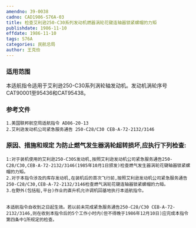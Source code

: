 ```yaml
---
amendno: 39-0038
cadno: CAD1986-S76A-03
title: 检查艾利逊250-C30系列发动机燃器涡轮花键连轴器锁紧螺帽的力矩
publishdate: 1986-11-10
effdate: 1986-11-10
tags: S76A
categories: 民航总局
author: 王克俭
---
```


### 适用范围 
本适航指令适用于艾利逊250-C30系列涡轮轴发动机。发动机涡轮序号CAT90001至95436和CAT95438。

<!--more-->
### 参考文件
    1.美国联邦航空局适航指令 AD86-20-13
    2.艾利逊发动机公司紧急服务通告 250-C28/C30 CEB-A-72-2132/3146

### 原因、措施和规定 为防止燃气发生器涡轮超转损坏,应执行下列检查: 
    1:对于装机使用的艾利逊250-C30S发动机,按照艾利逊发动机公司紧急服务通告250-C28/C30,CEB-A-72-2132/3146(1985年10月1日颁发)检查燃气发生器涡轮花键轴器锁紧螺帽的力矩。 
    2.对于本指令涉及的库存发动机,在装机后的首次飞行前,按照艾利逊发动机公司紧急服务通告250-C28/C30,CEB-A-72-2132/3146检查燃气涡轮花键连轴器锁紧螺帽的力矩。
    3.在野外(包括船,平台)作业的直升机允许调机回基地执行本适航指令。 

     
    本适航指令自收到之日起生效。若以前未完成紧急服务通告250-C28/C30 CEB-A-72-2132/3146,则在收到本指令后的5个工作小时内(但不得晚于1986年12月10日)应完成本指令第四条中1所规定的检查。
